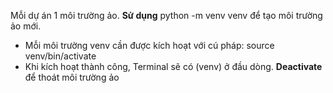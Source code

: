 Mỗi dự án 1 môi trường ảo.
**Sử dụng** python -m venv venv để tạo môi trường ảo mới.
- Mỗi môi trường venv cần được kích hoạt với cú pháp: source venv/bin/activate
- Khi kích hoạt thành công, Terminal sẽ có (venv) ở đầu dòng.
**Deactivate** để thoát môi trường ảo
